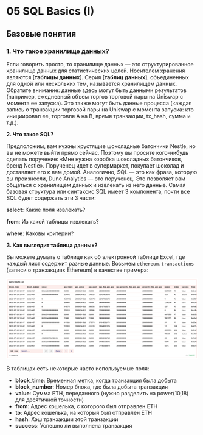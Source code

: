 # 05 SQL Basics (I)

## Базовые понятия

### 1. Что такое хранилище данных?

Если говорить просто, то хранилище данных — это структурированное хранилище данных для статистических целей. Носителем хранения являются [**таблицы данных**]. Серия [**таблиц данных**], объединенных для одной или нескольких тем, называется хранилищем данных. Обратите внимание: данные здесь могут быть данными результатов (например, ежедневный объем торгов торговой пары на Uniswap с момента ее запуска). Это также могут быть данные процесса (каждая запись о транзакции торговой пары на Uniswap с момента запуска: кто инициировал ее, торговля A на B, время транзакции, tx_hash, сумма и т.д.).

**2. Что такое SQL?**

Предположим, вам нужны хрустящие шоколадные батончики Nestle, но вы не можете выйти прямо сейчас. Поэтому вы просите кого-нибудь сделать поручение: «Мне нужна коробка шоколадных батончиков, бренд Nestle». Порученец идет в супермаркет, покупает шоколад и доставляет его к вам домой.
Аналогично, SQL — это как фраза, которую вы произнесли, Dune Analytics — это порученец. Это позволяет вам общаться с хранилищем данных и извлекать из него данные. Самая базовая структура или синтаксис SQL имеет 3 компонента, почти все SQL будет содержать эти 3 части:

**select**: Какие поля извлекать?

**from**: Из какой таблицы извлекать?

**where**: Каковы критерии?

**3. Как выглядит таблица данных?**

Вы можете думать о таблице как об электронной таблице Excel, где каждый лист содержит разные данные. Возьмем `ethereum.transactions` (записи о транзакциях Ethereum) в качестве примера:

![](img/ch05_query-page.png)

В таблицах есть некоторые часто используемые поля:

- **block_time**: Временная метка, когда транзакция была добыта
- **block_number**: Номер блока, где была добыта транзакция
- **value**: Сумма ETH, переданного (нужно разделить на power(10,18) для десятичной точности)
- **from**: Адрес кошелька, с которого был отправлен ETH
- **to**: Адрес кошелька, на который был отправлен ETH
- **hash**: Хэш транзакции этой транзакции
- **success**: Успешно ли выполнена транзакция
